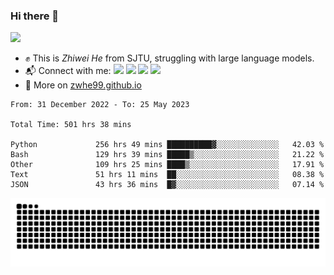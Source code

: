 ### Hi there 👋 

![](https://komarev.com/ghpvc/?username=zwhe99)
- :fist: This is *Zhiwei He* from SJTU, struggling with large language models.
- :mailbox_with_mail: Connect with me: <a href = "mailto: hezw.tkcw@gmail.com"><img src="https://img.shields.io/badge/-Mail1-red?style=flat&logo=gmail&logoColor=white" target="_blank"></a> <a href = "mailto: zwhe.cs@sjtu.edu.cn"><img src="https://img.shields.io/badge/-Mail2-%23333?style=flat&logo=gmail&logoColor=white" target="_blank"></a> <a href = "https://twitter.com/zwhe99"><img src="https://img.shields.io/badge/-Twitter-%234a99e9?style=flat&logo=twitter&logoColor=white" target="_blank"></a> <a href = "https://www.zhihu.com/people/hbenmazi-8"><img src="https://img.shields.io/badge/-%E7%9F%A5%E4%B9%8E-%232f6be0" target="_blank"></a>
- :blue_book: More on [zwhe99.github.io](https://zwhe99.github.io/)
<!--START_SECTION:waka-->

```text
From: 31 December 2022 - To: 25 May 2023

Total Time: 501 hrs 38 mins

Python             256 hrs 49 mins ██████████▓░░░░░░░░░░░░░░   42.03 %
Bash               129 hrs 39 mins █████▒░░░░░░░░░░░░░░░░░░░   21.22 %
Other              109 hrs 25 mins ████▒░░░░░░░░░░░░░░░░░░░░   17.91 %
Text               51 hrs 11 mins  ██░░░░░░░░░░░░░░░░░░░░░░░   08.38 %
JSON               43 hrs 36 mins  █▓░░░░░░░░░░░░░░░░░░░░░░░   07.14 %
```

<!--END_SECTION:waka-->
![](https://raw.githubusercontent.com/zwhe99/zwhe99/main/assets/github-contribution-grid-snake.svg)
